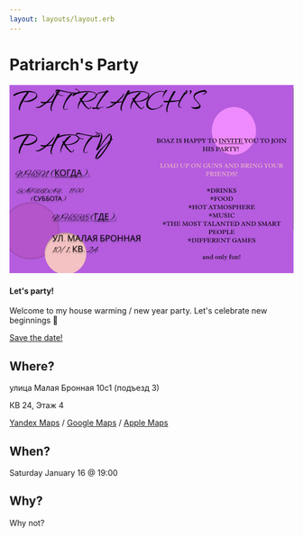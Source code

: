 ```yaml
---
layout: layouts/layout.erb
---
```

# Patriarch's Party

[![banner1:Bo Wild](/images/party.jpg#banner1)](/images/party.ics)

#### Let's party!

Welcome to my house warming / new year party. Let's celebrate new beginnings 🎉

[Save the date!](/images/party.ics)

## Where?

улица Малая Бронная 10с1 (подъезд 3)

КВ 24, Этаж 4

[Yandex Maps](https://yandex.com/maps/?text=55.760548%2C37.596607) / [Google Maps](https://goo.gl/maps/6xTtJLkq9R1F1bXw8) / [Apple Maps](https://maps.apple.com/?address=Malaya%20Bronnaya%20Street,%2010%D1%811,%20Moscow,%20Russia&ll=55.760672,37.596687&q=Malaya%20Bronnaya%20Street,%2010%D1%811&_ext=EiQp8nIi/NrVS0AxZMZLEfG3QkA5ZEm3otnsS0BBbCxjac/gQkA%3D)

## When?

Saturday January 16 @ 19:00

## Why?

Why not?
